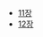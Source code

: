- [11장](https://helpful-whale-624.notion.site/Chapter-11-5dd12881de83410295ff42d843861416)
- [12장](https://helpful-whale-624.notion.site/Chapter-12-Airflow-2141d5ca8a6f4f729c5362530e92316d)